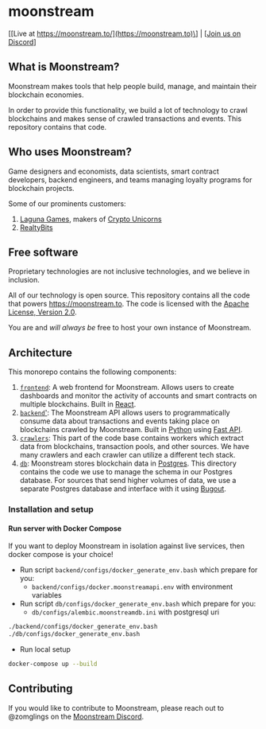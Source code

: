 # moonstream

\[[Live at https://moonstream.to/](https://moonstream.to)\] | \[[Join us on Discord](https://discord.gg/pYE65FuNSz)\]

## What is Moonstream?

Moonstream makes tools that help people build, manage, and maintain their blockchain economies.

In order to provide this functionality, we build a lot of technology to crawl blockchains and makes sense of crawled transactions and events. This repository contains that code.

## Who uses Moonstream?

Game designers and economists, data scientists, smart contract developers, backend engineers, and teams managing loyalty programs for blockchain projects.

Some of our prominents customers:

1. [Laguna Games](https://laguna.games), makers of [Crypto Unicorns](https://cryptounicorns.fun)
2. [RealtyBits](https://realtybits.com)

## Free software

Proprietary technologies are not inclusive technologies, and we believe in inclusion.

All of our technology is open source. This repository contains all the code that powers
https://moonstream.to. The code is licensed with the [Apache License, Version 2.0](https://www.apache.org/licenses/LICENSE-2.0).

You are and _will always be_ free to host your own instance of Moonstream.

## Architecture

This monorepo contains the following components:

1. [`frontend`](./frontend): A web frontend for Moonstream. Allows users to create dashboards and monitor the activity of accounts and smart contracts on multiple blockchains. Built in [React](https://reactjs.org/).
2. [`backend`'](./backend): The Moonstream API allows users to programmatically consume data about transactions and events taking place on blockchains crawled by Moonstream. Built in [Python](https://www.python.org/) using [Fast API](https://fastapi.tiangolo.com/).
3. [`crawlers`](./crawlers): This part of the code base contains workers which extract data from blockchains, transaction pools, and other sources. We have many crawlers and each crawler can utilize a different tech stack.
4. [`db`](./db): Moonstream stores blockchain data in [Postgres](https://www.postgresql.org/). This
   directory contains the code we use to manage the schema in our Postgres database. For sources that
   send higher volumes of data, we use a separate Postgres database and interface with it using
   [Bugout](https://bugout.dev).

### Installation and setup

#### Run server with Docker Compose

If you want to deploy Moonstream in isolation against live services, then docker compose is your choice!

- Run script `backend/configs/docker_generate_env.bash` which prepare for you:
  - `backend/configs/docker.moonstreamapi.env` with environment variables
- Run script `db/configs/docker_generate_env.bash` which prepare for you:
  - `db/configs/alembic.moonstreamdb.ini` with postgresql uri

```bash
./backend/configs/docker_generate_env.bash
./db/configs/docker_generate_env.bash
```

- Run local setup

```bash
docker-compose up --build
```

## Contributing

If you would like to contribute to Moonstream, please reach out to @zomglings on the [Moonstream Discord](https://discord.gg/pYE65FuNSz).
